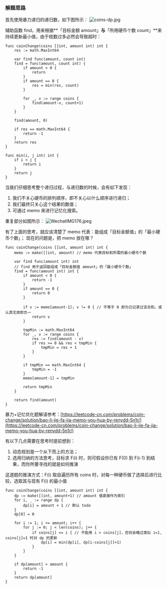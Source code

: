 ### 解题思路
首先使用暴力递归的递归数，如下图所示：
![coins-dp.jpg](https://pic.leetcode-cn.com/1630945063-NXZELu-coins-dp.jpg)

辅助函数 find，用来根据**「目标金额 amount」**与**「所用硬币个数 count」**来持续更新最小值，由于枝数过多必然会导致超时：

```golang
func coinChange(coins []int, amount int) int {
	res := math.MaxInt64

	var find func(amount, count int)
	find = func(amount, count int) {
		if amount < 0 {
			return
		}
		if amount == 0 {
			res = min(res, count)
		}

		for _, v := range coins {
			find(amount-v, count+1)
		}
	}

	find(amount, 0)

	if res == math.MaxInt64 {
		return -1
	}
	return res
}

func min(i, j int) int {
	if i < j {
		return i
	}
	return j
}
```

当我们仔细思考整个递归过程，与递归数的时候，会有如下发现：
1. 我们不关心硬币的排列顺序，即不关心以什么顺序进行递归；
2. 我们最终只关心这个结果的数值；
3. 可通过 memo 来进行记忆化搜索。

重复部分如图所示：
![WechatIMG176.jpeg](https://pic.leetcode-cn.com/1630946449-DsDgQe-WechatIMG176.jpeg)

有了上面的思考，就应该清楚了 memo 代表：能组成「目标金额值」的「最小硬币个数」；
现在的问题是，把 memo 放在哪？

```golang
func coinChange(coins []int, amount int) int {
	memo := make([]int, amount) // memo 代表目标和所需的最小硬币个数

	var find func(amount int) int 
    // find 用于返回能组成「目标金额值 amount」的「最小硬币个数」
	find = func(amount int) int {
		if amount < 0 {
			return -1
		}
		if amount == 0 {
			return 0
		}

		if v := memo[amount-1]; v != 0 { // 不等于 0 即为已记录过该总和，或认其无效即负一
			return v
		}

		tmpMin := math.MaxInt64
		for _, v := range coins {
			res := find(amount - v)
			if res >= 0 && res < tmpMin {
				tmpMin = res + 1
			}
		}

		if tmpMin == math.MaxInt64 {
			tmpMin = -1
		}
		memo[amount-1] = tmpMin

		return tmpMin
	}

	return find(amount)
}
```

暴力+记忆优化题解请参考：[https://leetcode-cn.com/problems/coin-change/solution/bao-li-jie-fa-jia-memo-you-hua-by-renydd-5n1r/](https://leetcode-cn.com/problems/coin-change/solution/bao-li-jie-fa-jia-memo-you-hua-by-renydd-5n1r/)

有以下几点需要在思考时提前想到：
1. 动态规划是一个从下而上的方法；
2. 选用归纳的方法思考，目标求 F(i) 时，则可假设你已有 F(0) 到 F(i-1) 到结果，而你所要寻找的就是如何推演

这道题的推演方式：F(i) 取自遍历所有 coins 时，对每一种硬币做了选择后进行比较，选取其与现有 F(i) 的最小值

```golang
func coinChange(coins []int, amount int) int {
	dp := make([]int, amount+1) // amount 值直接作为索引
	for i, _ := range dp {
		dp[i] = amount + 1 // 默认 todo
	}
	dp[0] = 0

	for i := 1; i <= amount; i++ {
		for j := 0; j < len(coins); j++ {
			if coins[j] <= i { // 不能用 i > coins[j]，否则会略过类似 i=1, coins[j]=1 时对 dp 的更新
				dp[i] = min(dp[i], dp[i-coins[j]]+1)
			}
		}
	}

	if dp[amount] > amount {
		return -1
	}
	return dp[amount]
}
```